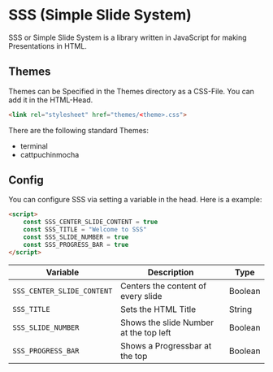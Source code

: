 # SSS (Simple Slide System)

SSS or Simple Slide System is a library written in JavaScript for making Presentations in HTML.

## Themes
Themes can be Specified in the Themes directory as a CSS-File. You can add it in the HTML-Head.
```html
<link rel="stylesheet" href="themes/<theme>.css">
```
There are the following standard Themes:
- terminal
- cattpuchinmocha

## Config
You can configure SSS via setting a variable in the head. Here is a example:
```html
<script>
    const SSS_CENTER_SLIDE_CONTENT = true
    const SSS_TITLE = "Welcome to SSS"
    const SSS_SLIDE_NUMBER = true
    const SSS_PROGRESS_BAR = true
</script>
```
| Variable | Description | Type
| --- | --- | --- |
`SSS_CENTER_SLIDE_CONTENT` | Centers the content of every slide | Boolean
`SSS_TITLE` | Sets the HTML Title | String
`SSS_SLIDE_NUMBER` | Shows the slide Number at the top left | Boolean
`SSS_PROGRESS_BAR` | Shows a Progressbar at the top | Boolean